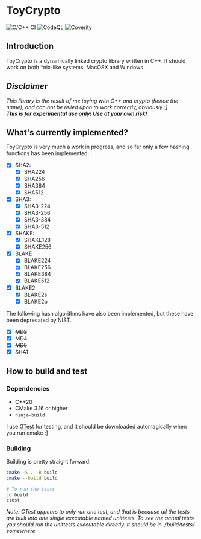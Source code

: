 # ToyCrypto

![C/C++ CI](https://github.com/cytesys/toycrypto/workflows/C/C++%20CI/badge.svg?branch=main)
![CodeQL](https://github.com/cytesys/toycrypto/actions/workflows/codeql.yml/badge.svg)
[![Coverity](https://scan.coverity.com/projects/25133/badge.svg)](https://scan.coverity.com/projects/cytesys-toycrypto)

## Introduction

ToyCrypto is a dynamically linked crypto library written in C\+\+. It should work on both *nix-like
systems, MacOSX and Windows.

## *Disclaimer*

*This library is the result of me toying with C++ and crypto (hence the name), and can not be
relied upon to work correctly, obviously \:]*  
***This is for experimental use only! Use at your own risk!***

## What's currently implemented?

ToyCrypto is very much a work in progress, and so far only a few hashing functions has been
implemented:

- [x] SHA2:
    - [x] SHA224
    - [x] SHA256
    - [x] SHA384
    - [x] SHA512
- [x] SHA3:
    - [x] SHA3-224
    - [x] SHA3-256
    - [x] SHA3-384
    - [x] SHA3-512
- [x] SHAKE:
    - [x] SHAKE128
    - [x] SHAKE256
- [x] BLAKE
    - [x] BLAKE224
    - [x] BLAKE256
    - [x] BLAKE384
    - [x] BLAKE512
- [x] BLAKE2
    - [x] BLAKE2s
    - [x] BLAKE2b

The following hash algorithms have also been implemented, but these have been deprecated by NIST.

- [x] ~~MD2~~
- [x] ~~MD4~~
- [x] ~~MD5~~
- [x] ~~SHA1~~

## How to build and test

### Dependencies

- C\+\+20
- CMake 3.16 or higher
- `ninja-build`

I use [GTest](https://github.com/google/googletest/) for testing, and it should be downloaded
automagically when you run cmake \:]

### Building

Building is pretty straight forward\:

```bash
cmake -S . -B build
cmake --build build

# To run the tests
cd build
ctest
```

*Note: CTest appears to only run one test, and that is because all the tests are built into
one single executable named unittests. To see the actual tests you should run the unittests
executable directly. It should be in ./build/tests/ somewhere.*
